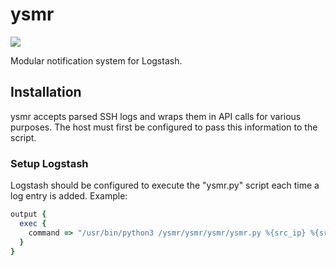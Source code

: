 # ysmr

![](https://img.shields.io/badge/status-under%20development-orange)

Modular notification system for Logstash.

## Installation

ysmr accepts parsed SSH logs and wraps them in API calls for various purposes. The host must first be configured to pass this information to the script.

### Setup Logstash

Logstash should be configured to execute the "ysmr.py" script each time a log entry is added. Example:

```ruby
output {
  exec {
    command => "/usr/bin/python3 /ysmr/ysmr/ysmr/ysmr.py %{src_ip} %{src_port} %{login_status}"
  }
}
```
